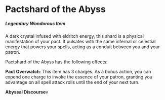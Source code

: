 # Pactshard of the Abyss
##### _Legendary Wondorous Item_ 

A dark crystal infused with eldritch energy, this shard is a physical manifestation of your pact. It pulsates with the same infernal or celestial energy that powers your spells, acting as a conduit between you and your patron. 

Pactshard of the Abyss has the following effects: 

**Pact Overwatch**: This item has 3 charges. As a bonus action, you can expend one charge to invoke the essence of your patron, granting you advantage on all spell attack rolls until the end of your next turn. 

**Abyssal Discourse**v